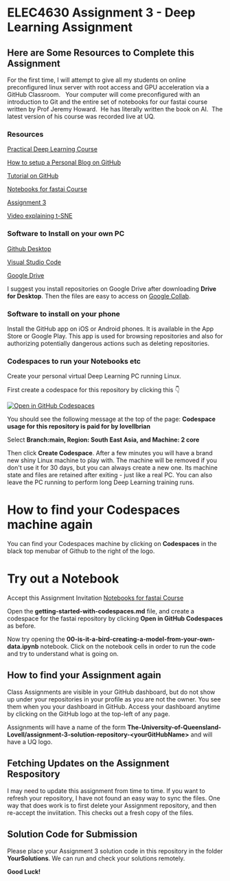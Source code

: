 # ELEC4630 Assignment 3 - Deep Learning Assignment

## Here are Some Resources to Complete this Assignment

For the first time, I will attempt to give all my students on online preconfigured linux server with root access and GPU acceleration via a GitHub Classroom.   Your computer will come preconfigured with an introduction to Git and the entire set of notebooks for our fastai course written by Prof Jeremy Howard.  He has literally written the book on AI.  The latest version of his course was recorded live at UQ. 

### Resources

[Practical Deep Learning Course](https://course.fast.ai/)

[How to setup a Personal Blog on GitHub](https://www.fast.ai/posts/2020-01-16-fast_template.html)

[Tutorial on GitHub](https://classroom.github.com/a/WQ2cYhvn)

[Notebooks for fastai Course](https://classroom.github.com/a/55q09ppO)

[Assignment 3](https://classroom.github.com/a/bFnkoIfT)

[Video explaining t-SNE](https://youtu.be/RJVL80Gg3lA)

### Software to Install on your own PC

[Github Desktop](https://desktop.github.com/)

[Visual Studio Code](https://code.visualstudio.com/)

[Google Drive](https://www.google.com/drive/download/)

I suggest you install repositories on Google Drive after downloading **Drive for Desktop**.  Then the files are easy to access on [Google Collab](https://colab.research.google.com/). 

### Software to install on your phone

Install the GitHub app on iOS or Android phones. It is available in the App Store or Google Play. This app is used for browsing repositories and also for authorizing potentially dangerous actions such as deleting repositories. 


### Codespaces to run your Notebooks etc

Create your personal virtual Deep Learning PC running Linux.

First create a codespace for this repository by clicking this 👇 

[![Open in GitHub Codespaces](https://github.com/codespaces/badge.svg)](https://github.com/codespaces/new?hide_repo_select=true&ref=master&repo=635322441)

You should see the following message at the top of the page: **Codespace usage for this repository is paid for by lovellbrian**

Select **Branch:main, Region: South East Asia, and Machine: 2 core**

Then click **Create Codespace**.  After a few minutes you will have a brand new shiny Linux machine to play with.  The machine will be removed if you don't use it for 30 days, but you can always create a new one.  Its machine state and files are retained after exiting - just like a real PC. You can also leave the PC running to perform long Deep Learning training runs. 

# How to find your Codespaces machine again

You can find your Codespaces machine by clicking on **Codespaces** in the black top menubar of Github to the right of the logo.  

# Try out a Notebook

Accept this Assignment Invitation
[Notebooks for fastai Course](https://classroom.github.com/a/55q09ppO)

Open the **getting-started-with-codespaces.md** file, and create a codespace for the fastai repository by clicking **Open in GitHub Codespaces** as before.

Now try opening the **00-is-it-a-bird-creating-a-model-from-your-own-data.ipynb** notebook.  Click on the notebook cells in order to run the code and try to understand what is going on. 

## How to find your Assignment again

Class Assignments are visible in your GitHub dashboard, but do not show up under your repositories in your profile as you are not the owner.  You see them when you your dashboard in GitHub. Access your dashboard anytime by clicking on the GitHub logo at the top-left of any page. 

Assignments will have a name of the form **The-University-of-Queensland-Lovell/assignment-3-solution-repository-\<yourGitHubName\>** and will have a UQ logo.  

## Fetching Updates on the Assignment Respository

I may need to update this assignment from time to time.  If you want to refresh your repository, I have not found an easy way to sync the files.  One way that does work is to first delete your Assignment repository, and then re-accept the inviitation. This checks out a fresh copy of the files. 

## Solution Code for Submission

Please place your Assignment 3 solution code in this repository in the folder **YourSolutions**. We can run and check your solutions remotely.

**Good Luck!**
